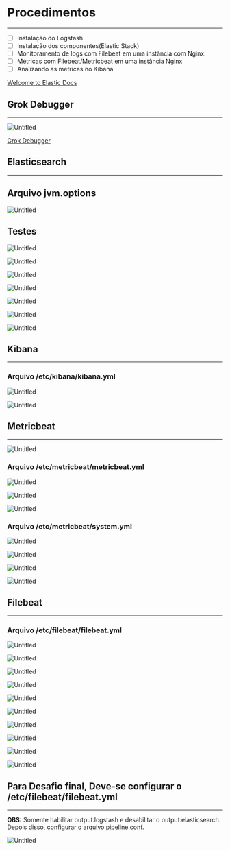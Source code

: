 # Procedimentos

---

- [ ]  Instalação do Logstash
- [ ]  Instalação dos componentes(Elastic Stack)
- [ ]  Monitoramento de logs com Filebeat em uma instância com Nginx.
- [ ]  Métricas com Filebeat/Metricbeat em uma instância Nginx
- [ ]  Analizando as metricas no Kibana

[Welcome to Elastic Docs](https://www.elastic.co/guide/index.html)

## Grok Debugger

---

![Untitled](Procedimentos%20496d5b67a036489a9b978e52b77a64da/Untitled.png)

[Grok Debugger](https://grokdebug.herokuapp.com/)

## Elasticsearch

---

## Arquivo jvm.options

![Untitled](Procedimentos%20496d5b67a036489a9b978e52b77a64da/Untitled%201.png)

## Testes

![Untitled](Procedimentos%20496d5b67a036489a9b978e52b77a64da/Untitled%202.png)

![Untitled](Procedimentos%20496d5b67a036489a9b978e52b77a64da/Untitled%203.png)

![Untitled](Procedimentos%20496d5b67a036489a9b978e52b77a64da/Untitled%204.png)

![Untitled](Procedimentos%20496d5b67a036489a9b978e52b77a64da/Untitled%205.png)

![Untitled](Procedimentos%20496d5b67a036489a9b978e52b77a64da/Untitled%206.png)

![Untitled](Procedimentos%20496d5b67a036489a9b978e52b77a64da/Untitled%207.png)

![Untitled](Procedimentos%20496d5b67a036489a9b978e52b77a64da/Untitled%208.png)

## Kibana

---

### Arquivo /etc/kibana/kibana.yml

![Untitled](Procedimentos%20496d5b67a036489a9b978e52b77a64da/Untitled%209.png)

![Untitled](Procedimentos%20496d5b67a036489a9b978e52b77a64da/Untitled%2010.png)

## **Metricbeat**

---

![Untitled](Procedimentos%20496d5b67a036489a9b978e52b77a64da/Untitled%2011.png)

### Arquivo /etc/metricbeat/metricbeat.yml

![Untitled](Procedimentos%20496d5b67a036489a9b978e52b77a64da/Untitled%2012.png)

![Untitled](Procedimentos%20496d5b67a036489a9b978e52b77a64da/Untitled%2013.png)

![Untitled](Procedimentos%20496d5b67a036489a9b978e52b77a64da/Untitled%2014.png)

### Arquivo  /etc/metricbeat/system.yml

![Untitled](Procedimentos%20496d5b67a036489a9b978e52b77a64da/Untitled%2015.png)

![Untitled](Procedimentos%20496d5b67a036489a9b978e52b77a64da/Untitled%2016.png)

![Untitled](Procedimentos%20496d5b67a036489a9b978e52b77a64da/Untitled%2017.png)

![Untitled](Procedimentos%20496d5b67a036489a9b978e52b77a64da/Untitled%2018.png)

## **Filebeat**

---

### Arquivo /etc/filebeat/filebeat.yml

![Untitled](Procedimentos%20496d5b67a036489a9b978e52b77a64da/Untitled%2019.png)

![Untitled](Procedimentos%20496d5b67a036489a9b978e52b77a64da/Untitled%2020.png)

![Untitled](Procedimentos%20496d5b67a036489a9b978e52b77a64da/Untitled%2021.png)

![Untitled](Procedimentos%20496d5b67a036489a9b978e52b77a64da/Untitled%2022.png)

![Untitled](Procedimentos%20496d5b67a036489a9b978e52b77a64da/Untitled%2023.png)

![Untitled](Procedimentos%20496d5b67a036489a9b978e52b77a64da/Untitled%2024.png)

![Untitled](Procedimentos%20496d5b67a036489a9b978e52b77a64da/Untitled%2025.png)

![Untitled](Procedimentos%20496d5b67a036489a9b978e52b77a64da/Untitled%2026.png)

![Untitled](Procedimentos%20496d5b67a036489a9b978e52b77a64da/Untitled%2027.png)

![Untitled](Procedimentos%20496d5b67a036489a9b978e52b77a64da/Untitled%2028.png)

## Para Desafio final, Deve-se configurar o  /etc/filebeat/filebeat.yml

---

**OBS:** Somente habilitar  output.logstash e desabilitar o output.elasticsearch. Depois disso, configurar o arquivo pipeline.conf.

![Untitled](Procedimentos%20496d5b67a036489a9b978e52b77a64da/Untitled%2014.png)